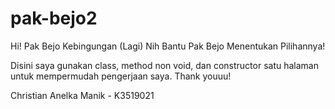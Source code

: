 # pak-bejo2
Hi! Pak Bejo Kebingungan (Lagi) Nih Bantu Pak Bejo Menentukan Pilihannya!

Disini saya gunakan class, method non void, dan constructor satu halaman untuk mempermudah pengerjaan saya. Thank youuu!

Christian Anelka Manik - K3519021
